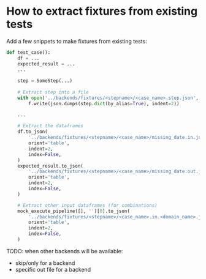 # How to extract fixtures from existing tests

Add a few snippets to make fixtures from existing tests:

```python
def test_case():
    df = ...
    expected_result = ...
    ...
    
    step = SomeStep(...)
    
    # Extract step into a file
    with open('../backends/fixtures/<stepname>/<case_name>.step.json', 'w') as f:
        f.write(json.dumps(step.dict(by_alias=True), indent=2))

    ...
        
    # Extract the dataframes
    df.to_json(
        '../backends/fixtures/<stepname>/<case_name>/missing_date.in.json',
        orient='table',
        indent=2,
        index=False,
    )
    expected_result.to_json(
        '../backends/fixtures/<stepname>/<case_name>/missing_date.out.json',
        orient='table',
        indent=2,
        index=False,
    )

    # Extract other input dataframes (for combinations)
    mock_execute_pipeline([], '')[0].to_json(
        '../backends/fixtures/<stepname>/<case_name>.in.<domain_name>.json',
        orient='table',
        indent=2,
        index=False,
    )
```

TODO:
when other backends will be available:
- skip/only for a backend
- specific out file for a backend
